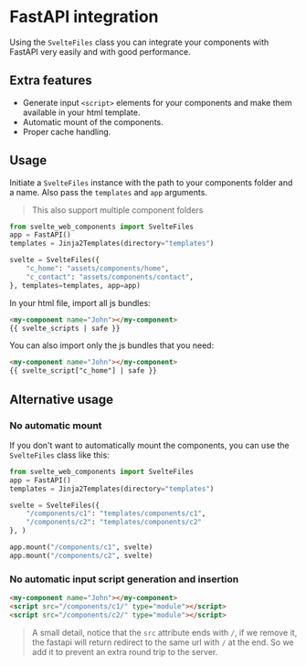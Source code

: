 # FastAPI integration

Using the `SvelteFiles` class you can integrate your components with FastAPI very easily and with good performance.

## Extra features

* Generate input `<script>` elements for your components and make them available in your html template.
* Automatic mount of the components.
* Proper cache handling.

## Usage

Initiate a `SvelteFiles` instance with the path to your components folder and a name.
Also pass the `templates` and `app` arguments.

> This also support multiple component folders

``` python
from svelte_web_components import SvelteFiles 
app = FastAPI()
templates = Jinja2Templates(directory="templates")

svelte = SvelteFiles({
    "c_home": "assets/components/home",
    "c_contact": "assets/components/contact",
}, templates=templates, app=app)
```

In your html file, import all js bundles:

``` html
<my-component name="John"></my-component>
{{ svelte_scripts | safe }}
```

You can also import only the js bundles that you need:

``` html
<my-component name="John"></my-component>
{{ svelte_script["c_home"] | safe }}
```

## Alternative usage

### No automatic mount

If you don't want to automatically mount the components, you can use the `SvelteFiles` class like this:

``` python
from svelte_web_components import SvelteFiles
app = FastAPI()
templates = Jinja2Templates(directory="templates")

svelte = SvelteFiles({
    "/components/c1": "templates/components/c1",
    "/components/c2": "templates/components/c2"
}, )

app.mount("/components/c1", svelte)
app.mount("/components/c2", svelte)
```

### No automatic input script generation and insertion

``` html
<my-component name="John"></my-component>
<script src="/components/c1/" type="module"></script>
<script src="/components/c2/" type="module"></script>
```

> A small detail, notice that the `src` attribute ends with `/`, if we remove it,
> the fastapi will return redirect to the same url with `/` at the end.
> So we add it to prevent an extra round trip to the server.
